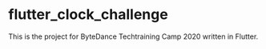 # flutter_clock_challenge

This is the project for ByteDance Techtraining Camp 2020 written in Flutter.
